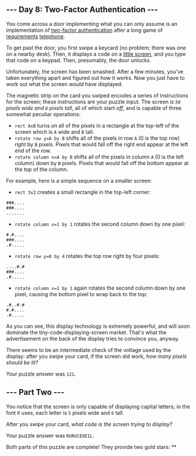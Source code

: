 ## --- Day 8: Two-Factor Authentication ---

You come across a door implementing what you can only assume is an implementation of [two-factor authentication](https://en.wikipedia.org/wiki/Multi-factor_authentication) after a long game of [requirements](https://en.wikipedia.org/wiki/Requirement) [telephone](https://en.wikipedia.org/wiki/Chinese_whispers).

To get past the door, you first swipe a keycard (no problem; there was one on a nearby desk). Then, it displays a code on a [little screen](https://www.google.com/search?q=tiny+lcd&tbm=isch), and you type that code on a keypad. Then, presumably, the door unlocks.

Unfortunately, the screen has been smashed. After a few minutes, you've taken everything apart and figured out how it works. Now you just have to work out what the screen *would* have displayed.

The magnetic strip on the card you swiped encodes a series of instructions for the screen; these instructions are your puzzle input. The screen is *`50` pixels wide and `6` pixels tall*, all of which start *off*, and is capable of three somewhat peculiar operations:

* `rect AxB` turns *on* all of the pixels in a rectangle at the top-left of the screen which is `A` wide and `B` tall.
* `rotate row y=A by B` shifts all of the pixels in row `A` (0 is the top row) *right* by `B` pixels. Pixels that would fall off the right end appear at the left end of the row.
* `rotate column x=A by B` shifts all of the pixels in column `A` (0 is the left column) *down* by `B` pixels. Pixels that would fall off the bottom appear at the top of the column.

For example, here is a simple sequence on a smaller screen:

* `rect 3x2` creates a small rectangle in the top-left corner:

```
###....
###....
.......
```
* `rotate column x=1 by 1` rotates the second column down by one pixel:

```
#.#....
###....
.#.....
```
* `rotate row y=0 by 4` rotates the top row right by four pixels:

```
....#.#
###....
.#.....
```
* `rotate column x=1 by 1` again rotates the second column down by one pixel, causing the bottom pixel to wrap back to the top:

```
.#..#.#
#.#....
.#.....
```

As you can see, this display technology is extremely powerful, and will soon dominate the tiny-code-displaying-screen market. That's what the advertisement on the back of the display tries to convince you, anyway.

There seems to be an intermediate check of the voltage used by the display: after you swipe your card, if the screen did work, *how many pixels should be lit?*

Your puzzle answer was `121`.

## --- Part Two ---

You notice that the screen is only capable of displaying capital letters; in the font it uses, each letter is `5` pixels wide and `6` tall.

After you swipe your card, *what code is the screen trying to display?*

Your puzzle answer was `RURUCEOEIL`.

Both parts of this puzzle are complete! They provide two gold stars: \*\*

